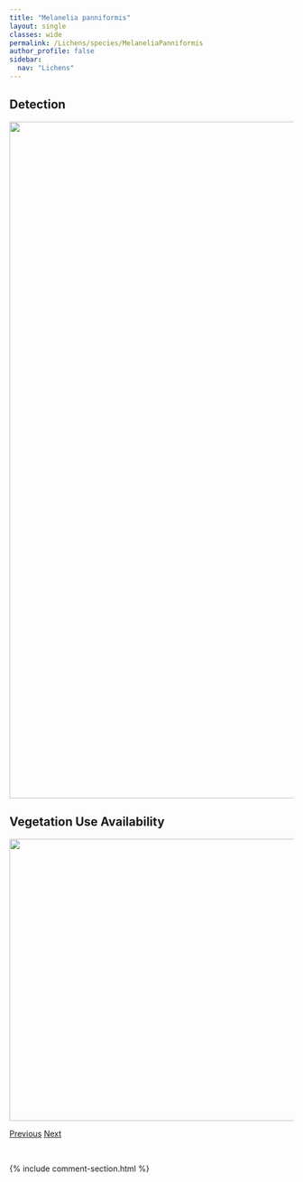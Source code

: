 ```yaml
---
title: "Melanelia panniformis"
layout: single
classes: wide
permalink: /Lichens/species/MelaneliaPanniformis
author_profile: false
sidebar:
  nav: "Lichens"
---
```


<h2>Detection</h2>

<a href="https://drive.google.com/uc?export=view&id=1q26EBNQIzIokP2wi-NW8wFLkNkQAK2HF">
<img src="https://drive.google.com/uc?export=view&id=1q26EBNQIzIokP2wi-NW8wFLkNkQAK2HF" height = "1200" width = "800">
</a>


<h2>Vegetation Use Availability</h2>

<a href="https://drive.google.com/uc?export=view&id=1lG-OBux7L8GH2fCmej8ZJ9b4ddHcl_xb">
<img src="https://drive.google.com/uc?export=view&id=1lG-OBux7L8GH2fCmej8ZJ9b4ddHcl_xb" height = "500" width = "1000">
</a>


<a href="/DevelopmentWebsite/Lichens/species/MelaneliaHepatizon" class="pagination--pager" title="Melanelia hepatizon">Previous</a> <a href="/DevelopmentWebsite/Lichens/species/MelaneliaSorediata" class="pagination--pager" title="Melanelia sorediata">Next</a>

<p>&nbsp;</p>

{% include comment-section.html %}
